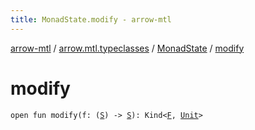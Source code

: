 ```yaml
---
title: MonadState.modify - arrow-mtl
---
```


[arrow-mtl](../../index.html) / [arrow.mtl.typeclasses](../index.html) / [MonadState](index.html) / [modify](./modify.html)

# modify

`open fun modify(f: (`[`S`](index.html#S)`) -> `[`S`](index.html#S)`): Kind<`[`F`](index.html#F)`, `[`Unit`](https://kotlinlang.org/api/latest/jvm/stdlib/kotlin/-unit/index.html)`>`